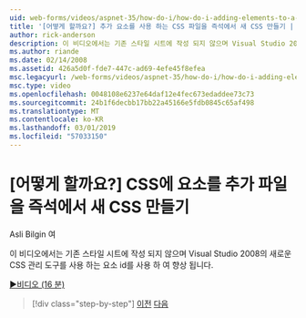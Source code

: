 ```yaml
---
uid: web-forms/videos/aspnet-35/how-do-i/how-do-i-adding-elements-to-a-css-file-and-create-new-css-on-the-fly
title: '[어떻게 할까요?] 추가 요소를 사용 하는 CSS 파일을 즉석에서 새 CSS 만들기 | Microsoft Docs'
author: rick-anderson
description: 이 비디오에서는 기존 스타일 시트에 작성 되지 않으며 Visual Studio 2008의 새로운 CSS 관리 도구를 사용 하는 요소 id를 사용 하 여 향상 됩니다.
ms.author: riande
ms.date: 02/14/2008
ms.assetid: 426a5d0f-fde7-447c-ad69-4efe45f8efea
msc.legacyurl: /web-forms/videos/aspnet-35/how-do-i/how-do-i-adding-elements-to-a-css-file-and-create-new-css-on-the-fly
msc.type: video
ms.openlocfilehash: 0048108e6237e64daf12e4fec673edaddee73c73
ms.sourcegitcommit: 24b1f6decbb17bb22a45166e5fdb0845c65af498
ms.translationtype: MT
ms.contentlocale: ko-KR
ms.lasthandoff: 03/01/2019
ms.locfileid: "57033150"
---
```

<a name="how-do-i-adding-elements-to-a-css-file-and-create-new-css-on-the-fly"></a>[어떻게 할까요?] CSS에 요소를 추가 파일을 즉석에서 새 CSS 만들기
====================
Asli Bilgin 여

이 비디오에서는 기존 스타일 시트에 작성 되지 않으며 Visual Studio 2008의 새로운 CSS 관리 도구를 사용 하는 요소 id를 사용 하 여 향상 됩니다.

[&#9654;비디오 (16 분)](https://channel9.msdn.com/Blogs/ASP-NET-Site-Videos/how-do-i-adding-elements-to-a-css-file-and-create-new-css-on-the-fly)

> [!div class="step-by-step"]
> [이전](how-do-i-working-with-visual-studio-2008-net-framework.md)
> [다음](how-do-i-advance-cascading-style-sheet-features-and-management.md)
